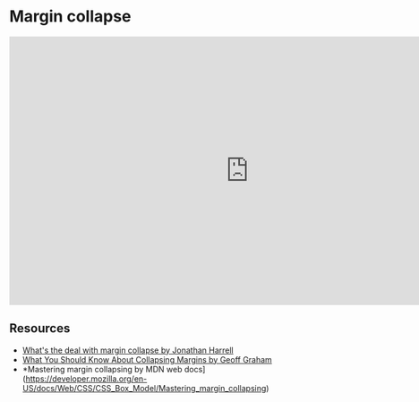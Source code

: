 # Margin collapse 

<iframe width="853" height="480" src="https://www.youtube.com/embed/hngAEzQBFZ8" frameborder="0" gesture="media" allow="encrypted-media" allowfullscreen></iframe>

## Resources
* [What's the deal with margin collapse by Jonathan Harrell](https://jonathan-harrell.com/whats-the-deal-with-margin-collapse/)	
* [What You Should Know About Collapsing Margins by Geoff Graham](https://css-tricks.com/what-you-should-know-about-collapsing-margins/)   
* *Mastering margin collapsing by MDN web docs](https://developer.mozilla.org/en-US/docs/Web/CSS/CSS_Box_Model/Mastering_margin_collapsing)